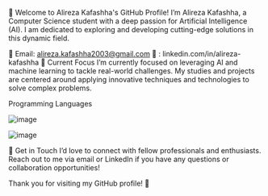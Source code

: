 👋 Welcome to Alireza Kafashha's GitHub Profile!
I’m Alireza Kafashha, a Computer Science student with a deep passion for Artificial Intelligence (AI). I am dedicated to exploring and developing cutting-edge solutions in this dynamic field.

📧 Email: alireza.kafashha2003@gmail.com
🔗 
: linkedin.com/in/alireza-kafashha
🚀 Current Focus
I’m currently focused on leveraging AI and machine learning to tackle real-world challenges. My studies and projects are centered around applying innovative techniques and technologies to solve complex problems.

Programming Languages

![image](https://github.com/user-attachments/assets/8f978cf2-9472-45ac-8ccf-9b7552aba558)

![image](https://github.com/user-attachments/assets/45c49ce8-a7fb-4d87-9237-15d0a3f72e65)



🌟 Get in Touch
I’d love to connect with fellow professionals and enthusiasts. Reach out to me via email or LinkedIn if you have any questions or collaboration opportunities!

Thank you for visiting my GitHub profile! 🙌

<!---
Alireza-Kafashha/Alireza-Kafashha is a ✨ special ✨ repository because its `README.md` (this file) appears on your GitHub profile.
You can click the Preview link to take a look at your changes.
--->
